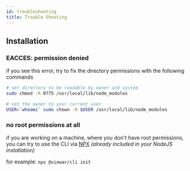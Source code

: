 ```yaml
---
id: troubleshooting
title: Trouble Shooting
---
```


## Installation

### EACCES: permission denied

if you see this error, try to fix the directory permissions with the following commands

```bash
# set directory to be readable by owner and system
sudo chmod -R 0775 /usr/local/lib/node_modules

# set the owner to your current user
USER=`whoami` sudo chown -R $USER /usr/local/lib/node_modules
```

### no root permissions at all

if you are working on a machine, where you don't have root permissions,  
you can try to use the CLI via [NPX](https://www.npmjs.com/package/npx)
_(already included in your NodeJS installation)_

for example: `npx @viewar/cli init`
